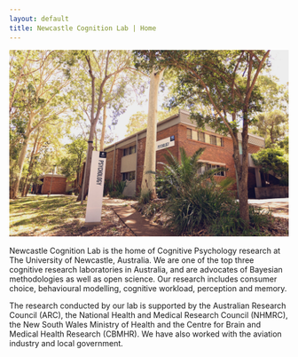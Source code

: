 ```yaml
---
layout: default
title: Newcastle Cognition Lab | Home
---
```


![Our Lab](./media/lab.jpg)

Newcastle Cognition Lab is the home of Cognitive Psychology research at The University of Newcastle, Australia. We are one of the top three cognitive research laboratories in Australia, and are advocates of Bayesian methodologies as well as open science. Our research includes consumer choice, behavioural modelling, cognitive workload, perception and memory. 

The research conducted by our lab is supported by the Australian Research Council (ARC), the National Health and Medical Research Council (NHMRC), the New South Wales Ministry of Health and the Centre for Brain and Medical Health Research (CBMHR). We have also worked with the aviation industry and local government.
